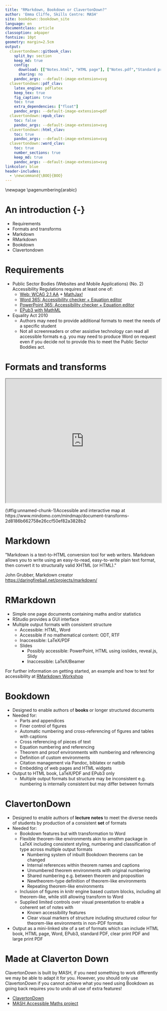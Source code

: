 ```yaml
---
title: "RMarkdown, Bookdown or ClavertonDown?"
author: 'Emma Cliffe, Skills Centre: MASH'
site: bookdown::bookdown_site
language: en
documentclass: article
classoption: a4paper
fontsize: 10pt
geometry: margin=2.5cm
output:
  clavertondown::gitbook_clav:
    split_by: section
    keep_md: true
    config:
      download: [["Notes.html", "HTML page"], ["Notes.pdf","Standard print PDF"], ["NotesClear.pdf","Clear print PDF"], ["NotesLarge.pdf","Large print PDF"], ["Notes.docx","Accessible Word document"], ["Notes.epub","Accessible EPub book" ]]
      sharing: no
    pandoc_args: --default-image-extension=svg
  clavertondown::pdf_clav:
    latex_engine: pdflatex
    keep_tex: true
    fig_caption: true
    toc: true
    extra_dependencies: ["float"]
    pandoc_args: --default-image-extension=pdf
  clavertondown::epub_clav:
    toc: false
    pandoc_args: --default-image-extension=svg
  clavertondown::html_clav:
    toc: true
    pandoc_args: --default-image-extension=svg
  clavertondown::word_clav:
    toc: true
    number_sections: true
    keep_md: true
    pandoc_args: --default-image-extension=svg
linkcolor: blue
header-includes:
  - \newcommand{\BOO}{BOO}
---
```


\newpage
\pagenumbering{arabic}

# An introduction {-}

* Requirements
* Formats and transforms
* Markdown
* RMarkdown
* Bookdown
* Clavertondown

# Requirements

* Public Sector Bodies (Websites and Mobile Applications) (No. 2) Accessibility Regulations requires at least one of:
  * [Web: WCAG 2.1 AA](https://accessibilityinsights.io/docs/en/web/overview) +  [MathJax!](https://docs.mathjax.org/en/v2.7-latest/misc/accessibility-features.html)
  * [Word 365: Accessibility checker + Equation editor](https://support.office.com/en-gb/article/make-your-word-documents-accessible-to-people-with-disabilities-d9bf3683-87ac-47ea-b91a-78dcacb3c66d)
  * [PowerPoint 365: Accessibility checker + Equation editor](https://support.microsoft.com/en-us/office/make-your-powerpoint-presentations-accessible-to-people-with-disabilities-6f7772b2-2f33-4bd2-8ca7-dae3b2b3ef25)
  * [EPub3 with MathML](https://docs.mathjax.org/en/v2.7-latest/misc/epub.html)
* Equality Act 2010
  * Authors may need to provide additional formats to meet the needs of a specific student
  * Not all screenreaders or other assistive technology can read all accessible formats e.g. you may need to produce Word on request even if you decide not to provide this to meet the Public Sector Boddies act. 

# Formats and transforms


<!-- this will only work in large and clear print if you remove export from adjustbox, find out why -->
<div class="figure">
<iframe src="https://www.mindomo.com/mindmap/document-transforms-2d8186b662758e26ccf50ef82a3828b2?embed" width="100%" height="400px" data-external="1"></iframe>
<p class="caption">(\#fig:unnamed-chunk-1)Accessible and interactive map at https://www.mindomo.com/mindmap/document-transforms-2d8186b662758e26ccf50ef82a3828b2</p>
</div>

# Markdown

"Markdown is a text-to-HTML conversion tool for web writers. Markdown allows you to write using an easy-to-read, easy-to-write plain text format, then convert it to structurally valid XHTML (or HTML)."

John Grubber, Markdown creator
https://daringfireball.net/projects/markdown/

# RMarkdown

* Simple one page documents containing maths and/or statistics 
* RStudio provides a GUI interface
* Multiple output formats with consistent structure 
  * Accessible: HTML, Word
  * Accessible if no mathematical content: ODT, RTF
  * Inaccessible: LaTeX/PDF
  * Slides
    * Possibly accessible: PowerPoint, HTML using ioslides, reveal.js, Slidy
    * Inaccessible: LaTeX/Beamer

For further information on getting started, an example and how to test for accessibility at [RMarkdown Workshop](https://stem-enable.github.io/RMarkdownWorkshop/)
  
# Bookdown

* Designed to enable authors of **books** or longer structured documents
* Needed for:
  * Parts and appendices 
  * Finer control of figures
  * Automatic numbering and cross-referencing of figures and tables with captions 
  * Cross referencing of pieces of text
  * Equation numbering and referencing
  * Theorem and proof environments with numbering and referencing
  * Definition of custom environments
  * Citation management via Pandoc, biblatex or natbib
  * Embedding of web pages and HTML widgets
* Output to HTML book, LaTeX/PDF and EPub3 only
  * Multiple output formats but structure may be inconsistent e.g. numbering is internally consistent but may differ between formats


# ClavertonDown

* Designed to enable authors of **lecture notes** to meet the diverse needs of students by production of a consistent **set** of formats
* Needed for:
  * Bookdown features but with transformation to Word 
  * Flexible theorem-like environments akin to amsthm package in LaTeX including consistent styling, numbering and classification of type across multiple output formats
    * Numbering system of inbuilt Bookdown theorems can be changed
    * Internal references within theorem names and captions
    * Unnumbered theorem environments with original numbering
    * Shared numbering e.g. between theorem and proposition 
    * Newtheorem-type definition of theorem-like environments
    * Repeating theorem-like environments
  * Inclusion of figures in knitr engine based custom blocks, including all theorem-like, while still allowing transform to Word 
  * Supplied limited controls over visual presentation to enable a coherent set of notes with 
    * Known accessibility features
    * Clear visual markers of structure including structured colour for theorem-like environments in non-PDF formats
* Output as a mini-linked site of a set of formats which can include HTML book, HTML page, Word, EPub3, standard PDF, clear print PDF and large print PDF

# Made at Claverton Down

ClavertonDown is built by MASH, if you need something to work differently we may be able to adapt it for you. However, you should only use ClavertonDown if you cannot achieve what you need using Bookdown as going back requires you to undo all use of extra features!

* [ClavertonDown](https://bathmash.github.io/clavertondown/)
* [MASH Accessible Maths project](https://www.bath.ac.uk/projects/mathematics-accessibility/)

<!--chapter:end:index.Rmd-->

